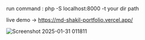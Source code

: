 
run command :  php -S localhost:8000 -t your dir path

live demo ->   https://md-shakil-portfolio.vercel.app/




![Screenshot 2025-01-31 011811](https://github.com/user-attachments/assets/69aa2429-a8c8-4a00-ba84-ae2e3cb10cc7)
